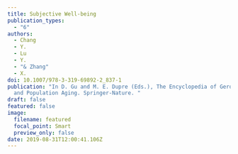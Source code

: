 ```yaml
---
title: Subjective Well-being
publication_types:
  - "6"
authors:
  - Chang
  - Y.
  - Lu
  - Y.
  - "& Zhang"
  - X.
doi: 10.1007/978-3-319-69892-2_837-1
publication: "In D. Gu and M. E. Dupre (Eds.), The Encyclopedia of Gerontology
  and Population Aging. Springer-Nature. "
draft: false
featured: false
image:
  filename: featured
  focal_point: Smart
  preview_only: false
date: 2019-08-31T12:00:41.106Z
---
```

